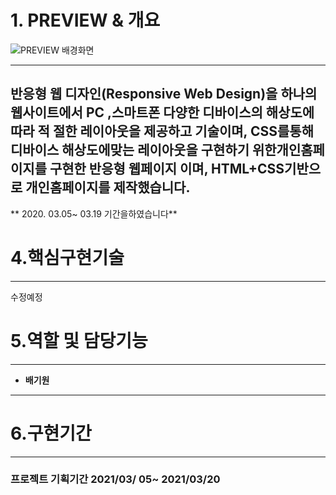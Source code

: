 
# 1. **PREVIEW & 개요**
![PREVIEW 배경화면](https://user-images.githubusercontent.com/62824389/111339131-dd505300-86ba-11eb-9b9e-88ca8e77c01e.jpg)

---
반응형 웹 디자인(Responsive Web Design)을 하나의 웹사이트에서 PC ,스마트폰 다양한 디바이스의 해상도에 따라 적  절한 레이아웃을 제공하고 기술이며, CSS를통해 디바이스 해상도에맞는 레이아웃을 구현하기 위한개인홈페이지를 구현한 반응형 웹페이지 이며,  HTML+CSS기반으로 개인홈페이지를 제작했습니다.
--
** 2020. 03.05~ 03.19 기간을하였습니다**
# 4.핵심구현기술
---
수정예정 
# 5.역할 및 담당기능
---
- **배기원**
      
---
# 6.구현기간
---
### 프로젝트 기획기간  2021/03/ 05~ 2021/03/20
